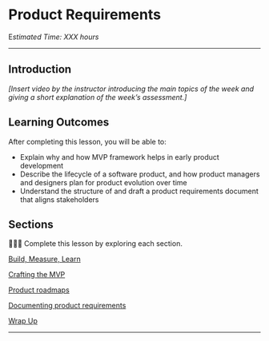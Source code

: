 # Product Requirements

E*stimated Time: XXX hours*

---

## Introduction

*[Insert video by the instructor introducing the main topics of the week and giving a short explanation of the week’s assessment.]*




## **Learning Outcomes**

After completing this lesson, you will be able to:

- Explain why and how MVP framework helps in early product development 
- Describe the lifecycle of a software product, and how product managers and designers plan for product evolution over time
- Understand the structure of and draft a product requirements document that aligns stakeholders 


## Sections

<aside>

👩🏿‍🏫 Complete this lesson by exploring each section. 

</aside>

[Build, Measure, Learn](product-requirements/build-measure-learn.md)

[Crafting the MVP](product-requirements/mvp.md)

[Product roadmaps](product-requirements/roadmaps.md)

[Documenting product requirements](product-requirements/documentation.md)

[Wrap Up](product-requirements/wrap-up.md)


---
